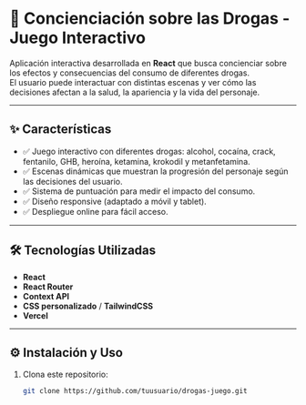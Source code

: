 # 💊 Concienciación sobre las Drogas - Juego Interactivo

Aplicación interactiva desarrollada en **React** que busca concienciar sobre los efectos y consecuencias del consumo de diferentes drogas.  
El usuario puede interactuar con distintas escenas y ver cómo las decisiones afectan a la salud, la apariencia y la vida del personaje.  

---

## ✨ Características

- ✅ Juego interactivo con diferentes drogas: alcohol, cocaína, crack, fentanilo, GHB, heroína, ketamina, krokodil y metanfetamina.  
- ✅ Escenas dinámicas que muestran la progresión del personaje según las decisiones del usuario.  
- ✅ Sistema de puntuación para medir el impacto del consumo.  
- ✅ Diseño responsive (adaptado a móvil y tablet).  
- ✅ Despliegue online para fácil acceso.  

---

## 🛠️ Tecnologías Utilizadas

- **React**
- **React Router** 
- **Context API** 
- **CSS personalizado** / **TailwindCSS** 
- **Vercel** 

---

## ⚙️ Instalación y Uso

1. Clona este repositorio:  
   ```bash
   git clone https://github.com/tuusuario/drogas-juego.git